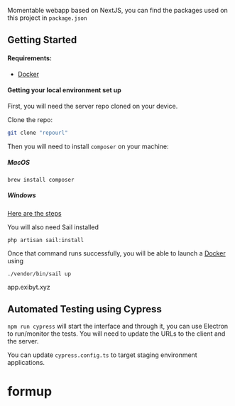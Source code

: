 Momentable webapp based on NextJS, you can find the packages used on this project in `package.json`

## Getting Started

#### Requirements:

-   [Docker](https://www.docker.com/)

#### Getting your local environment set up

First, you will need the server repo cloned on your device.

Clone the repo:

```bash
git clone "repourl"
```

Then you will need to install `composer` on your machine:

##### MacOS

`brew install composer`

##### Windows

[Here are the steps](https://getcomposer.org/download/)

You will also need Sail installed

`php artisan sail:install`

Once that command runs successfully, you will be able to launch a [Docker](https://www.docker.com/) using

`./vendor/bin/sail up`

app.exibyt.xyz

## Automated Testing using Cypress

`npm run cypress` will start the interface and through it, you can use Electron to run/monitor the tests.
You will need to update the URLs to the client and the server.

You can update `cypress.config.ts` to target staging environment applications.
# formup
